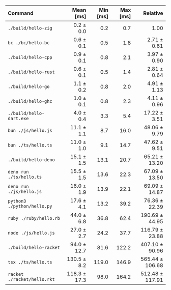 | Command                     |    Mean [ms] | Min [ms] | Max [ms] |        Relative |
| :-------------------------- | -----------: | -------: | -------: | --------------: |
| `./build/hello-zig`         |    0.2 ± 0.0 |      0.2 |      0.7 |            1.00 |
| `bc ./bc/hello.bc`          |    0.6 ± 0.1 |      0.5 |      1.8 |     2.71 ± 0.61 |
| `./build/hello-cpp`         |    0.9 ± 0.1 |      0.8 |      2.1 |     3.97 ± 0.90 |
| `./build/hello-rust`        |    0.6 ± 0.1 |      0.5 |      1.4 |     2.81 ± 0.64 |
| `./build/hello-go`          |    1.1 ± 0.2 |      0.8 |      2.0 |     4.91 ± 1.13 |
| `./build/hello-ghc`         |    1.0 ± 0.1 |      0.8 |      2.3 |     4.11 ± 0.96 |
| `./build/hello-dart.exe`    |    4.0 ± 0.4 |      3.3 |      5.4 |    17.22 ± 3.51 |
| `bun ./js/hello.js`         |   11.1 ± 1.1 |      8.7 |     16.0 |    48.06 ± 9.79 |
| `bun ./ts/hello.ts`         |   11.0 ± 1.0 |      9.1 |     14.7 |    47.62 ± 9.51 |
| `./build/hello-deno`        |   15.1 ± 1.5 |     13.1 |     20.7 |   65.21 ± 13.20 |
| `deno run ./ts/hello.ts`    |   15.5 ± 1.5 |     13.6 |     22.3 |   67.09 ± 13.50 |
| `deno run ./js/hello.js`    |   16.0 ± 1.9 |     13.9 |     22.1 |   69.09 ± 14.87 |
| `python3 ./python/hello.py` |   17.6 ± 4.1 |     13.2 |     39.2 |   76.36 ± 22.39 |
| `ruby ./ruby/hello.rb`      |   44.0 ± 6.8 |     36.8 |     62.4 |  190.69 ± 44.95 |
| `node ./js/hello.js`        |   27.0 ± 2.7 |     24.2 |     37.7 |  116.79 ± 23.88 |
| `./build/hello-racket`      |  94.0 ± 12.7 |     81.6 |    122.2 |  407.10 ± 90.96 |
| `tsx ./ts/hello.ts`         |  130.5 ± 8.2 |    119.0 |    146.9 | 565.44 ± 106.68 |
| `racket ./racket/hello.rkt` | 118.3 ± 17.3 |     98.0 |    164.2 | 512.48 ± 117.91 |
